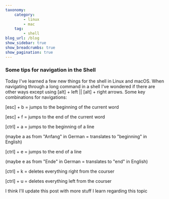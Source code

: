 ```yaml
---
taxonomy:
    category:
        - linux
        - mac
    tag:
        - shell
blog_url: /blog
show_sidebar: true
show_breadcrumbs: true
show_pagination: true
---
```

### Some tips for navigation in the Shell

Today I've learned a few new things for the shell in Linux and macOS.
When navigating through a long command in a shell I've wondered if there are other ways except using [alt] + left || [alt] + right arrows.
Some key combinations for navigations:

[esc] + b = jumps to the beginning of the current word

[esc] + f = jumps to the end of the current word

[ctrl] + a = jumps to the beginning of a line

(maybe a as from "Anfang" in German = translates to "beginning" in English)



[ctrl] + e = jumps to the end of a line

(maybe e as from "Ende" in German = translates to "end" in English)



[ctrl] + k = deletes everything right from the courser

[ctrl] + u = deletes everything left from the courser



I think I'll update this post with more stuff I learn regarding this topic
